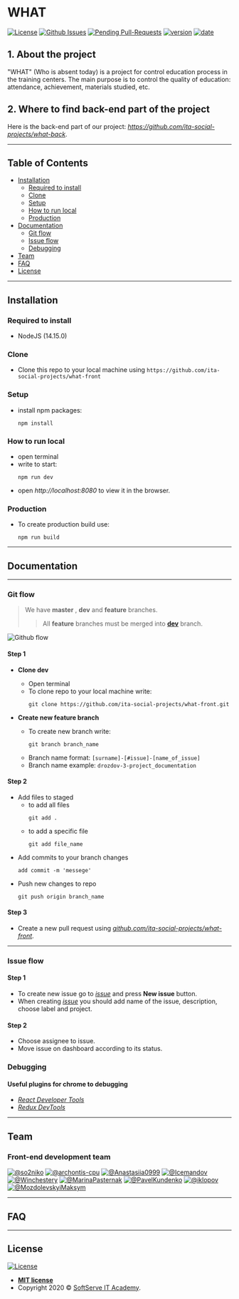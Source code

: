# WHAT 
[![License](http://img.shields.io/:license-mit-blue.svg?style=flat-square)](http://badges.mit-license.org)
[![Github Issues](https://img.shields.io/github/issues/ita-social-projects/what-front?style=flat-square)](https://github.com/ita-social-projects/what-front/issues)
[![Pending Pull-Requests](https://img.shields.io/github/issues-pr/ita-social-projects/what-front?style=flat-square)](https://github.com/ita-social-projects/what-front/pulls)
[![version](https://img.shields.io/badge/version-1.0.0-blue)](https://github.com/ita-social-projects/what-front)
[![date](https://img.shields.io/badge/date-18.01.2021-orange)](https://github.com/ita-social-projects/what-front)


## 1. About the project
"WHAT" (Who is absent today) is a project for control education process in the training centers. The main purpose is to control the quality of education: attendance, achievement, materials studied, etc.

## 2. Where to find back-end part of the project
Here is the back-end part of our project: _https://github.com/ita-social-projects/what-back_.

---

## Table of Contents

- [Installation](#installation)
  - [Required to install](#Required-to-install)
  - [Clone](#Clone)
  - [Setup](#Setup)
  - [How to run local](#How-to-run-local)
  - [Production](#Production)
- [Documentation](#Documentation)
  - [Git flow](#git-flow)
  - [Issue flow](#issue-flow)
  - [Debugging](#Debugging)
- [Team](#Team)
- [FAQ](#faq)
- [License](#license)

---

## Installation

### Required to install
* NodeJS (14.15.0)

### Clone

- Clone this repo to your local machine using `https://github.com/ita-social-projects/what-front`

### Setup

- install npm packages:
  ```properties
  npm install
  ```
### How to run local

- open terminal
- write to start:
  ```properties
  npm run dev
  ```
- open _http://localhost:8080_ to view it in the browser.

### Production

- To create production build use:
  ```properties
  npm run build
  ```

---

## Documentation

---

### Git flow

> We have **master** , **dev** and **feature** branches.  
>>All **feature** branches must be merged into **[dev](https://github.com/ita-social-projects/what-front/tree/dev)** branch.

![Github flow](https://www.programmersought.com/images/446/b01b2a0649fee64c9ba71fc10a0ef886.png)

#### Step 1

- **Clone dev**
  - Open terminal
  - To clone repo to your local machine write:
    ```
    git clone https://github.com/ita-social-projects/what-front.git
    ```    

- **Create new feature branch**
  - To create new branch write:
    ```
    git branch branch_name
    ```
  - Branch name format: `[surname]-[#issue]-[name_of_issue]`
  - Branch name example: `drozdov-3-project_documentation`

#### Step 2

- Add files to staged 
  - to add all files
    ```
    git add .
    ```
  - to add a specific file
    ```
    git add file_name
    ```
- Add commits to your branch changes
  ```
  add commit -m 'messege'
  ```
- Push new changes to repo
  ```
  git push origin branch_name
  ```

#### Step 3

- Create a new pull request using _<a href="https://github.com/ita-social-projects/what-front/compare/" target="_blank">github.com/ita-social-projects/what-front</a>_.

---

### Issue flow

#### Step 1

- To create new issue go to _[issue](https://github.com/ita-social-projects/what-front/issues)_ and press **New issue** button.
- When creating _[issue](https://github.com/ita-social-projects/what-front/issues)_ you should add name of the issue, description, choose label and project.

#### Step 2

- Choose assignee to issue.
- Move issue on dashboard according to its status.

### Debugging

#### Useful plugins for chrome to debugging 

- _[React Developer Tools](https://chrome.google.com/webstore/detail/react-developer-tools/fmkadmapgofadopljbjfkapdkoienihi)_
- _[Redux DevTools](https://chrome.google.com/webstore/detail/redux-devtools/lmhkpmbekcpmknklioeibfkpmmfibljd)_

---

## Team

### Front-end development team

[![@so2niko](https://avatars2.githubusercontent.com/u/9075641?s=200&v=4)](https://github.com/so2niko)
[![@archontis-cpu](https://avatars0.githubusercontent.com/u/57407473?s=200&v=4)](https://github.com/archontis-cpu)
[![@Anastasiia0999](https://avatars0.githubusercontent.com/u/55295369?s=200&v=4)](https://github.com/Anastasiia0999)
[![@Icemandov](https://avatars2.githubusercontent.com/u/50587976?s=200&v=4)](https://github.com/Icemandov)
[![@Winchestery](https://avatars1.githubusercontent.com/u/56606870?s=200&v=4)](https://github.com/Winchestery)
[![@MarinaPasternak](https://avatars3.githubusercontent.com/u/31963187?s=200&v=4)](https://github.com/MarinaPasternak)
[![@PavelKundenko](https://avatars1.githubusercontent.com/u/47292994?s=200&v=4)](https://github.com/PavelKundenko)
[![@iklopov](https://avatars3.githubusercontent.com/u/22566554?s=200&v=4)](https://github.com/iklopov)
[![@MozdolevskyiMaksym](https://avatars1.githubusercontent.com/u/72501713?s=200&v=4)](https://github.com/MozdolevskyiMaksym)

---

## FAQ

---

## License

[![License](http://img.shields.io/:license-mit-blue.svg?style=flat-square)](http://badges.mit-license.org)

- **[MIT license](http://opensource.org/licenses/mit-license.php)**
- Copyright 2020 © <a href="https://softserve.academy/" target="_blank"> SoftServe IT Academy</a>.

